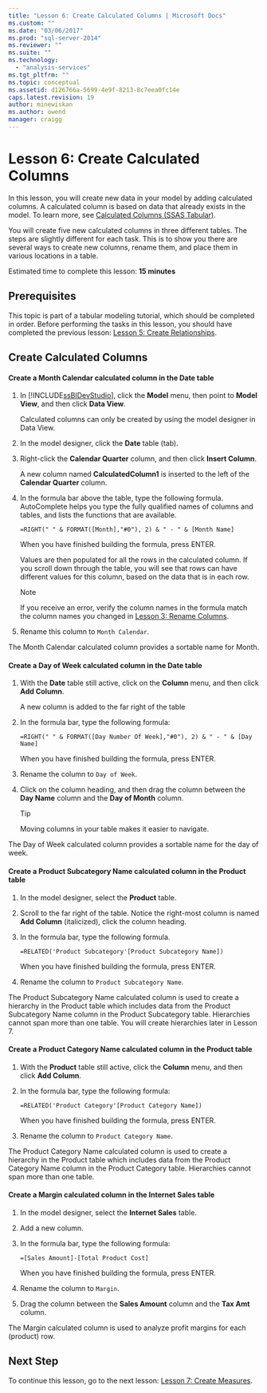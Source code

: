 ```yaml
---
title: "Lesson 6: Create Calculated Columns | Microsoft Docs"
ms.custom: ""
ms.date: "03/06/2017"
ms.prod: "sql-server-2014"
ms.reviewer: ""
ms.suite: ""
ms.technology: 
  - "analysis-services"
ms.tgt_pltfrm: ""
ms.topic: conceptual
ms.assetid: d126766a-5699-4e9f-8213-8c7eea0fc14e
caps.latest.revision: 19
author: minewiskan
ms.author: owend
manager: craigg
---
```

# Lesson 6: Create Calculated Columns
  In this lesson, you will create new data in your model by adding calculated columns. A calculated column is based on data that already exists in the model. To learn more, see [Calculated Columns &#40;SSAS Tabular&#41;](tabular-models/ssas-calculated-columns.md).  
  
 You will create five new calculated columns in three different tables. The steps are slightly different for each task. This is to show you there are several ways to create new columns, rename them, and place them in various locations in a table.  
  
 Estimated time to complete this lesson: **15 minutes**  
  
## Prerequisites  
 This topic is part of a tabular modeling tutorial, which should be completed in order. Before performing the tasks in this lesson, you should have completed the previous lesson: [Lesson 5: Create Relationships](lesson-4-create-relationships.md).  
  
## Create Calculated Columns  
  
#### Create a Month Calendar calculated column in the Date table  
  
1.  In [!INCLUDE[ssBIDevStudio](../includes/ssbidevstudio-md.md)], click the **Model** menu, then point to **Model View**, and then click **Data View**.  
  
     Calculated columns can only be created by using the model designer in Data View.  
  
2.  In the model designer, click the **Date** table (tab).  
  
3.  Right-click the **Calendar Quarter** column, and then click **Insert Column**.  
  
     A new column named **CalculatedColumn1** is inserted to the left of the **Calendar Quarter** column.  
  
4.  In the formula bar above the table, type the following formula. AutoComplete helps you type the fully qualified names of columns and tables, and lists the functions that are available.  
  
     `=RIGHT(" " & FORMAT([Month],"#0"), 2) & " - " & [Month Name]`  
  
     When you have finished building the formula, press ENTER.  
  
     Values are then populated for all the rows in the calculated column. If you scroll down through the table, you will see that rows can have different values for this column, based on the data that is in each row.  
  
    > [!NOTE]  
    >  If you receive an error, verify the column names in the formula match the column names you changed in [Lesson 3: Rename Columns](rename-columns.md).  
  
5.  Rename this column to `Month Calendar`.  
  
 The Month Calendar calculated column provides a sortable name for Month.  
  
#### Create a Day of Week calculated column in the Date table  
  
1.  With the **Date** table still active, click on the **Column** menu, and then click **Add Column**.  
  
     A new column is added to the far right of the table  
  
2.  In the formula bar, type the following formula:  
  
     `=RIGHT(" " & FORMAT([Day Number Of Week],"#0"), 2) & " - " & [Day Name]`  
  
     When you have finished building the formula, press ENTER.  
  
3.  Rename the column to `Day of Week`.  
  
4.  Click on the column heading, and then drag the column between the **Day Name** column and the **Day of Month** column.  
  
    > [!TIP]  
    >  Moving columns in your table makes it easier to navigate.  
  
 The Day of Week calculated column provides a sortable name for the day of week.  
  
#### Create a Product Subcategory Name calculated column in the Product table  
  
1.  In the model designer, select the **Product** table.  
  
2.  Scroll to the far right of the table. Notice the right-most column is named **Add Column** (italicized), click the column heading.  
  
3.  In the formula bar, type the following formula.  
  
     `=RELATED('Product Subcategory'[Product Subcategory Name])`  
  
     When you have finished building the formula, press ENTER.  
  
4.  Rename the column to `Product Subcategory Name`.  
  
 The Product Subcategory Name calculated column is used to create a hierarchy in the Product table which includes data from the Product Subcategory Name column in the Product Subcategory table. Hierarchies cannot span more than one table. You will create hierarchies later in Lesson 7.  
  
#### Create a Product Category Name calculated column in the Product table  
  
1.  With the **Product** table still active, click the **Column** menu, and then click **Add Column**.  
  
2.  In the formula bar, type the following formula:  
  
     `=RELATED('Product Category'[Product Category Name])`  
  
     When you have finished building the formula, press ENTER.  
  
3.  Rename the column to `Product Category Name`.  
  
 The Product Category Name calculated column is used to create a hierarchy in the Product table which includes data from the Product Category Name column in the Product Category table. Hierarchies cannot span more than one table.  
  
#### Create a Margin calculated column in the Internet Sales table  
  
1.  In the model designer, select the **Internet Sales** table.  
  
2.  Add a new column.  
  
3.  In the formula bar, type the following formula:  
  
     `=[Sales Amount]-[Total Product Cost]`  
  
     When you have finished building the formula, press ENTER.  
  
4.  Rename the column to `Margin`.  
  
5.  Drag the column between the **Sales Amount** column and the **Tax Amt** column.  
  
 The Margin calculated column is used to analyze profit margins for each (product) row.  
  
## Next Step  
 To continue this lesson, go to the next lesson: [Lesson 7: Create Measures](lesson-6-create-measures.md).  
  
  
